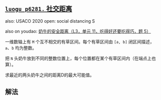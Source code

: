 ## [`luogu p6281.` 社交距离](https://www.luogu.com.cn/problem/P6281)

also: USACO 2020 open: social distancing S

also on youdao: [奶牛的安全距离（L3，单元 11，吃得好还要吃得巧，题 5）](https://oj.youdao.com/course/12/59/1#/1/8196)


一维数轴上有 `M` 个互不相交的有草区间。每个有草区间由 `[a, b]` 闭区间描述，`a`、`b` 均为整数。

把 `N` 头奶牛放到不同的整数位置上，每个位置都在某个有草区间内（在端点上也算）。

求最近的两头奶牛之间的距离D的最大可能值。

## 解法

